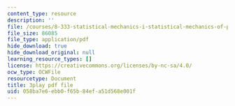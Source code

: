 ```yaml
---
content_type: resource
description: ''
file: /courses/8-333-statistical-mechanics-i-statistical-mechanics-of-particles-fall-2013/058ba7e6ebb0f65b84efa51d568e001f_BhVyiU_dWps.pdf
file_size: 86085
file_type: application/pdf
hide_download: true
hide_download_original: null
learning_resource_types: []
license: https://creativecommons.org/licenses/by-nc-sa/4.0/
ocw_type: OCWFile
resourcetype: Document
title: 3play pdf file
uid: 058ba7e6-ebb0-f65b-84ef-a51d568e001f
---
```

